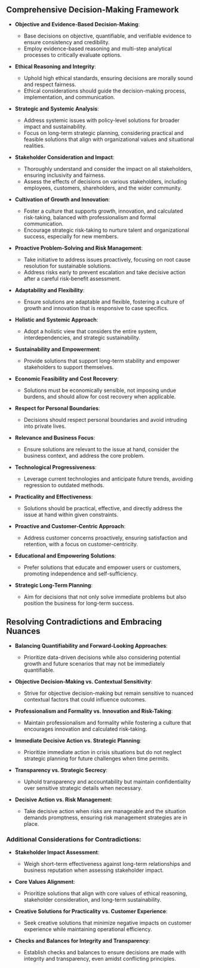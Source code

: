 ## Comprehensive Decision-Making Framework  
  
- **Objective and Evidence-Based Decision-Making**:  
  - Base decisions on objective, quantifiable, and verifiable evidence to ensure consistency and credibility.  
  - Employ evidence-based reasoning and multi-step analytical processes to critically evaluate options.  
  
- **Ethical Reasoning and Integrity**:  
  - Uphold high ethical standards, ensuring decisions are morally sound and respect fairness.  
  - Ethical considerations should guide the decision-making process, implementation, and communication.  
  
- **Strategic and Systemic Analysis**:  
  - Address systemic issues with policy-level solutions for broader impact and sustainability.  
  - Focus on long-term strategic planning, considering practical and feasible solutions that align with organizational values and situational realities.  
  
- **Stakeholder Consideration and Impact**:  
  - Thoroughly understand and consider the impact on all stakeholders, ensuring inclusivity and fairness.  
  - Assess the effects of decisions on various stakeholders, including employees, customers, shareholders, and the wider community.  
  
- **Cultivation of Growth and Innovation**:  
  - Foster a culture that supports growth, innovation, and calculated risk-taking, balanced with professionalism and formal communication.  
  - Encourage strategic risk-taking to nurture talent and organizational success, especially for new members.  
  
- **Proactive Problem-Solving and Risk Management**:  
  - Take initiative to address issues proactively, focusing on root cause resolution for sustainable solutions.  
  - Address risks early to prevent escalation and take decisive action after a careful risk-benefit assessment.  
  
- **Adaptability and Flexibility**:  
  - Ensure solutions are adaptable and flexible, fostering a culture of growth and innovation that is responsive to case specifics.  
  
- **Holistic and Systemic Approach**:  
  - Adopt a holistic view that considers the entire system, interdependencies, and strategic sustainability.  
  
- **Sustainability and Empowerment**:  
  - Provide solutions that support long-term stability and empower stakeholders to support themselves.  
  
- **Economic Feasibility and Cost Recovery**:  
  - Solutions must be economically sensible, not imposing undue burdens, and should allow for cost recovery when applicable.  
  
- **Respect for Personal Boundaries**:  
  - Decisions should respect personal boundaries and avoid intruding into private lives.  
  
- **Relevance and Business Focus**:  
  - Ensure solutions are relevant to the issue at hand, consider the business context, and address the core problem.  
  
- **Technological Progressiveness**:  
  - Leverage current technologies and anticipate future trends, avoiding regression to outdated methods.  
  
- **Practicality and Effectiveness**:  
  - Solutions should be practical, effective, and directly address the issue at hand within given constraints.  
  
- **Proactive and Customer-Centric Approach**:  
  - Address customer concerns proactively, ensuring satisfaction and retention, with a focus on customer-centricity.  
  
- **Educational and Empowering Solutions**:  
  - Prefer solutions that educate and empower users or customers, promoting independence and self-sufficiency.  
  
- **Strategic Long-Term Planning**:  
  - Aim for decisions that not only solve immediate problems but also position the business for long-term success.  
  
## Resolving Contradictions and Embracing Nuances  
  
- **Balancing Quantifiability and Forward-Looking Approaches**:  
  - Prioritize data-driven decisions while also considering potential growth and future scenarios that may not be immediately quantifiable.  
  
- **Objective Decision-Making vs. Contextual Sensitivity**:  
  - Strive for objective decision-making but remain sensitive to nuanced contextual factors that could influence outcomes.  
  
- **Professionalism and Formality vs. Innovation and Risk-Taking**:  
  - Maintain professionalism and formality while fostering a culture that encourages innovation and calculated risk-taking.  
  
- **Immediate Decisive Action vs. Strategic Planning**:  
  - Prioritize immediate action in crisis situations but do not neglect strategic planning for future challenges when time permits.  
  
- **Transparency vs. Strategic Secrecy**:  
  - Uphold transparency and accountability but maintain confidentiality over sensitive strategic details when necessary.  
  
- **Decisive Action vs. Risk Management**:  
  - Take decisive action when risks are manageable and the situation demands promptness, ensuring risk management strategies are in place.  
  
### Additional Considerations for Contradictions:  
  
- **Stakeholder Impact Assessment**:  
  - Weigh short-term effectiveness against long-term relationships and business reputation when assessing stakeholder impact.  
  
- **Core Values Alignment**:  
  - Prioritize solutions that align with core values of ethical reasoning, stakeholder consideration, and long-term sustainability.  
  
- **Creative Solutions for Practicality vs. Customer Experience**:  
  - Seek creative solutions that minimize negative impacts on customer experience while maintaining operational efficiency.  
  
- **Checks and Balances for Integrity and Transparency**:  
  - Establish checks and balances to ensure decisions are made with integrity and transparency, even amidst conflicting principles.  
